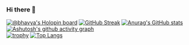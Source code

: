 ### Hi there 👋

<!--
**Bhavyavardhanjain/Bhavyavardhanjain** is a ✨ _special_ ✨ repository because its `README.md` (this file) appears on your GitHub profile.

Here are some ideas to get you started:

- 🔭 I’m currently working on ...
- 🌱 I’m currently learning ...
- 👯 I’m looking to collaborate on ...
- 🤔 I’m looking for help with ...
- 💬 Ask me about ...
- 📫 How to reach me: ...
- 😄 Pronouns: ...
- ⚡ Fun fact: ...
-->

[![@bhavya's Holopin board](https://holopin.me/bhavya)](https://holopin.io/@bhavya)
[![GitHub Streak](https://github-readme-streak-stats.herokuapp.com?user=Bhavyavardhanjain&theme=submarine-flowers&border_radius=5&fire=DD701B&card_width=430px)](https://git.io/streak-stats)
[![Anurag's GitHub stats](https://github-readme-stats.vercel.app/api?username=Bhavyavardhanjain&card_width=200px)](https://github.com/anuraghazra/github-readme-stats)
<br>
[![Ashutosh's github activity graph](https://github-readme-activity-graph.cyclic.app/graph?username=Bhavyavardhanjain)](https://github.com/ashutosh00710/github-readme-activity-graph)
<br>
[![trophy](https://github-profile-trophy.vercel.app/?username=Bhavyavardhanjain)](https://github.com/ryo-ma/github-profile-trophy)
[![Top Langs](https://github-readme-stats.vercel.app/api/top-langs/?username=Bhavyavardhanjain&layout=compact&text_color=daf7dc&bg_color=151515)](https://github.com/kumawatlalit912/github-readme-stats)
